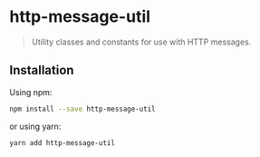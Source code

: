 # http-message-util

> Utility classes and constants for use with HTTP messages.

## Installation

Using npm:

```sh
npm install --save http-message-util
```

or using yarn:

```sh
yarn add http-message-util
```
